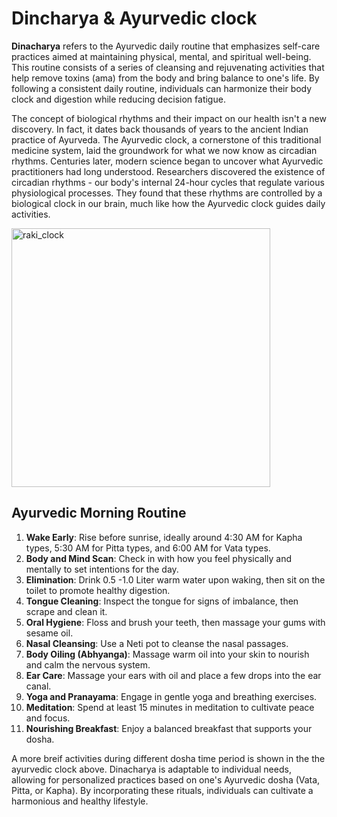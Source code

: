 # Dincharya & Ayurvedic clock
**Dinacharya** refers to the Ayurvedic daily routine that emphasizes self-care practices aimed at maintaining physical, mental, and spiritual well-being. This routine consists of a series of cleansing and rejuvenating activities that help remove toxins (ama) from the body and bring balance to one's life. By following a consistent daily routine, individuals can harmonize their body clock and digestion while reducing decision fatigue.

The concept of biological rhythms and their impact on our health isn't a new discovery. In fact, it dates back thousands of years to the ancient Indian practice of Ayurveda. The Ayurvedic clock, a cornerstone of this traditional medicine system, laid the groundwork for what we now know as circadian rhythms. Centuries later, modern science began to uncover what Ayurvedic practitioners had long understood. Researchers discovered the existence of circadian rhythms - our body's internal 24-hour cycles that regulate various physiological processes. They found that these rhythms are controlled by a biological clock in our brain, much like how the Ayurvedic clock guides daily activities.

<img width="414" alt="raki_clock" src="https://github.com/user-attachments/assets/84ae154f-5a79-45ba-ad0b-5ca6a8ae0bde">

## Ayurvedic Morning Routine

1. **Wake Early**: Rise before sunrise, ideally around 4:30 AM for Kapha types, 5:30 AM for Pitta types, and 6:00 AM for Vata types.
2. **Body and Mind Scan**: Check in with how you feel physically and mentally to set intentions for the day.
3. **Elimination**: Drink 0.5 -1.0 Liter warm water upon waking, then sit on the toilet to promote healthy digestion.
4. **Tongue Cleaning**: Inspect the tongue for signs of imbalance, then scrape and clean it.
5. **Oral Hygiene**: Floss and brush your teeth, then massage your gums with sesame oil.
6. **Nasal Cleansing**: Use a Neti pot to cleanse the nasal passages.
7. **Body Oiling (Abhyanga)**: Massage warm oil into your skin to nourish and calm the nervous system.
8. **Ear Care**: Massage your ears with oil and place a few drops into the ear canal.
9. **Yoga and Pranayama**: Engage in gentle yoga and breathing exercises.
10. **Meditation**: Spend at least 15 minutes in meditation to cultivate peace and focus.
11. **Nourishing Breakfast**: Enjoy a balanced breakfast that supports your dosha.

A more breif activities during different dosha time period is shown in the the ayurvedic clock above.
Dinacharya is adaptable to individual needs, allowing for personalized practices based on one's Ayurvedic dosha (Vata, Pitta, or Kapha). By incorporating these rituals, individuals can cultivate a harmonious and healthy lifestyle.
